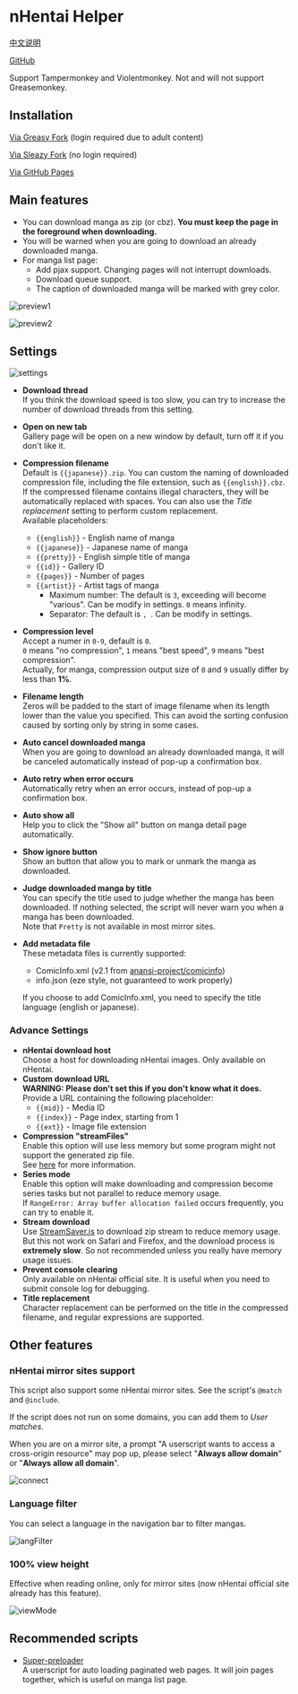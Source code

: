 # nHentai Helper

[中文说明](https://github.com/Tsuk1ko/nhentai-helper/blob/master/README-ZH.md#readme)

[GitHub](https://github.com/Tsuk1ko/nhentai-helper)

Support Tampermonkey and Violentmonkey. Not and will not support Greasemonkey.

## Installation

[Via Greasy Fork](https://greasyfork.org/scripts/375992) (login required due to adult content)

[Via Sleazy Fork](https://sleazyfork.org/scripts/375992) (no login required)

[Via GitHub Pages](https://nhelper.lolicon.app/script.user.js)

## Main features

- You can download manga as zip (or cbz). **You must keep the page in the foreground when downloading.**
- You will be warned when you are going to download an already downloaded manga.
- For manga list page:
  - Add pjax support. Changing pages will not interrupt downloads.
  - Download queue support.
  - The caption of downloaded manga will be marked with grey color.

![preview1](https://raw.githubusercontent.com/Tsuk1ko/nhentai-helper/master/docs/preview1.png)

![preview2](https://raw.githubusercontent.com/Tsuk1ko/nhentai-helper/master/docs/preview2.png)

## Settings

![settings](https://raw.githubusercontent.com/Tsuk1ko/nhentai-helper/master/docs/settings.png)

- **Download thread**  
  If you think the download speed is too slow, you can try to increase the number of download threads from this setting.
- **Open on new tab**  
  Gallery page will be open on a new window by default, turn off it if you don't like it.
- **Compression filename**  
  Default is `{{japanese}}.zip`. You can custom the naming of downloaded compression file, including the file extension, such as `{{english}}.cbz`.  
  If the compressed filename contains illegal characters, they will be automatically replaced with spaces. You can also use the *Title replacement* setting to perform custom replacement.  
  Available placeholders:  
  - `{{english}}` - English name of manga
  - `{{japanese}}` - Japanese name of manga
  - `{{pretty}}` - English simple title of manga
  - `{{id}}` - Gallery ID
  - `{{pages}}` - Number of pages
  - `{{artist}}` - Artist tags of manga
    - Maximum number: The default is `3`, exceeding will become "various". Can be modify in settings. `0` means infinity.
    - Separator: The default is `, `. Can be modify in settings.
- **Compression level**  
  Accept a numer in `0-9`, default is `0`.  
  `0` means "no compression", `1` means "best speed", `9` means "best compression".  
   Actually, for manga, compression output size of `0` and `9` usually differ by less than **1%**.
- **Filename length**  
  Zeros will be padded to the start of image filename when its length lower than the value you specified. This can avoid the sorting confusion caused by sorting only by string in some cases.
- **Auto cancel downloaded manga**  
  When you are going to download an already downloaded manga, it will be canceled automatically instead of pop-up a confirmation box.
- **Auto retry when error occurs**  
  Automatically retry when an error occurs, instead of pop-up a confirmation box.
- **Auto show all**  
  Help you to click the "Show all" button on manga detail page automatically.
- **Show ignore button**  
  Show an button that allow you to mark or unmark the manga as downloaded.
- **Judge downloaded manga by title**  
  You can specify the title used to judge whether the manga has been downloaded. If nothing selected, the script will never warn you when a manga has been downloaded.  
  Note that `Pretty` is not available in most mirror sites.
- **Add metadata file**  
  These metadata files is currently supported:
  - ComicInfo.xml (v2.1 from [anansi-project/comicinfo](https://github.com/anansi-project/comicinfo))
  - info.json (eze style, not guaranteed to work properly)

  If you choose to add ComicInfo.xml, you need to specify the title language (english or japanese).

### Advance Settings

- **nHentai download host**  
  Choose a host for downloading nHentai images. Only available on nHentai.
- **Custom download URL**  
  **WARNING: Please don't set this if you don't know what it does.**  
  Provide a URL containing the following placeholder:
  - `{{mid}}` - Media ID
  - `{{index}}` - Page index, starting from 1
  - `{{ext}}` - Image file extension
- **Compression "streamFiles"**  
  Enable this option will use less memory but some program might not support the generated zip file.  
  See [here](https://stuk.github.io/jszip/documentation/api_jszip/generate_async.html#streamfiles-option) for more information.
- **Series mode**  
  Enable this option will make downloading and compression become series tasks but not parallel to reduce memory usage.  
  If `RangeError: Array buffer allocation failed` occurs frequently, you can try to enable it.
- **Stream download**  
  Use [StreamSaver.js](https://github.com/jimmywarting/StreamSaver.js) to download zip stream to reduce memory usage.  
  But this not work on Safari and Firefox, and the download process is **extremely slow**. So not recommended unless you really have memory usage issues.
- **Prevent console clearing**  
  Only available on nHentai official site. It is useful when you need to submit console log for debugging.
- **Title replacement**  
  Character replacement can be performed on the title in the compressed filename, and regular expressions are supported.

## Other features

### nHentai mirror sites support

This script also support some nHentai mirror sites. See the script's `@match` and `@include`.

If the script does not run on some domains, you can add them to *User matches*.

When you are on a mirror site, a prompt "A userscript wants to access a cross-origin resource" may pop up, please select "**Always allow domain**" or "**Always allow all domain**".

![connect](https://raw.githubusercontent.com/Tsuk1ko/nhentai-helper/master/docs/connect.en.png)

### Language filter

You can select a language in the navigation bar to filter mangas.

![langFilter](https://raw.githubusercontent.com/Tsuk1ko/nhentai-helper/master/docs/langFilter.png)

### 100% view height

Effective when reading online, only for mirror sites (now nHentai official site already has this feature).

![viewMode](https://raw.githubusercontent.com/Tsuk1ko/nhentai-helper/master/docs/viewMode.png)

## Recommended scripts

- [Super-preloader](https://github.com/machsix/Super-preloader)  
  A userscript for auto loading paginated web pages. It will join pages together, which is useful on manga list page.
